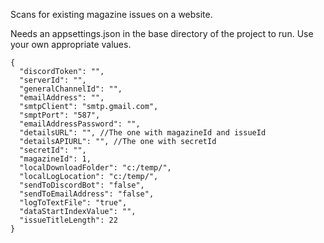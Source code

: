 Scans for existing magazine issues on a website.

Needs an appsettings.json in the base directory of the project to run. Use your own appropriate values.

```
{
  "discordToken": "",
  "serverId": "",
  "generalChannelId": "",
  "emailAddress": "",
  "smtpClient": "smtp.gmail.com",
  "smptPort": "587",
  "emailAddressPassword": "",
  "detailsURL": "", //The one with magazineId and issueId
  "detailsAPIURL": "", //The one with secretId
  "secretId": "",
  "magazineId": 1,
  "localDownloadFolder": "c:/temp/",
  "localLogLocation": "c:/temp/",
  "sendToDiscordBot": "false",
  "sendToEmailAddress": "false",
  "logToTextFile": "true",
  "dataStartIndexValue": "",
  "issueTitleLength": 22
}
